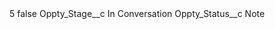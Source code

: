 <?xml version="1.0" encoding="UTF-8"?>
<CustomMetadata xmlns="http://soap.sforce.com/2006/04/metadata" xmlns:xsi="http://www.w3.org/2001/XMLSchema-instance" xmlns:xsd="http://www.w3.org/2001/XMLSchema">
    <label>5</label>
    <protected>false</protected>
    <values>
        <field>Oppty_Stage__c</field>
        <value xsi:type="xsd:string">In Conversation</value>
    </values>
    <values>
        <field>Oppty_Status__c</field>
        <value xsi:type="xsd:string">Note</value>
    </values>
</CustomMetadata>
